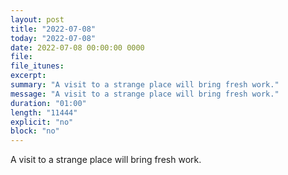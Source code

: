 ```yaml
---
layout: post
title: "2022-07-08"
today: "2022-07-08"
date: 2022-07-08 00:00:00 0000
file:
file_itunes:
excerpt:
summary: "A visit to a strange place will bring fresh work."
message: "A visit to a strange place will bring fresh work."
duration: "01:00"
length: "11444"
explicit: "no"
block: "no"
---
```

A visit to a strange place will bring fresh work.


